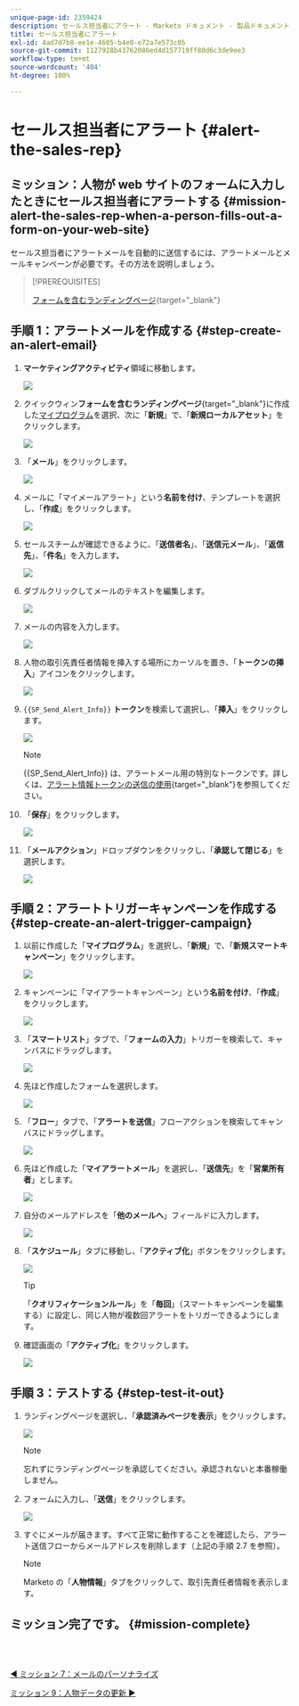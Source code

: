 ```yaml
---
unique-page-id: 2359424
description: セールス担当者にアラート - Marketo ドキュメント - 製品ドキュメント
title: セールス担当者にアラート
exl-id: 4ad7d7b8-ee1e-4605-b4e0-e72a7e573c05
source-git-commit: 1127928b43762086ed4d157719ff80d6c3de9ee3
workflow-type: tm+mt
source-wordcount: '404'
ht-degree: 100%

---
```


# セールス担当者にアラート {#alert-the-sales-rep}

## ミッション：人物が web サイトのフォームに入力したときにセールス担当者にアラートする {#mission-alert-the-sales-rep-when-a-person-fills-out-a-form-on-your-web-site}

セールス担当者にアラートメールを自動的に送信するには、アラートメールとメールキャンペーンが必要です。その方法を説明しましょう。

>[!PREREQUISITES]
>
>[フォームを含むランディングページ](/help/marketo/getting-started/quick-wins/landing-page-with-a-form.md){target=&quot;_blank&quot;}

## 手順 1：アラートメールを作成する {#step-create-an-alert-email}

1. **マーケティングアクティビティ**&#x200B;領域に移動します。

   ![](assets/alert-the-sales-rep-1.png)

1. クイックウィン&#x200B;**フォームを含むランディングページ**{target=&quot;_blank&quot;}に作成した[マイプログラム](/help/marketo/getting-started/quick-wins/landing-page-with-a-form.md)を選択、次に「**新規**」で、「**新規ローカルアセット**」をクリックします。

   ![](assets/alert-the-sales-rep-2.png)

1. 「**メール**」をクリックします。

   ![](assets/alert-the-sales-rep-3.png)

1. メールに「マイメールアラート」という&#x200B;**名前を付け**、テンプレートを選択し、「**作成**」をクリックします。

   ![](assets/alert-the-sales-rep-4.png)

1. セールスチームが確認できるように、「**送信者名**」、「**送信元メール**」、「**返信先**」、「**件名**」を入力します。

   ![](assets/alert-the-sales-rep-5.png)

1. ダブルクリックしてメールのテキストを編集します。

   ![](assets/alert-the-sales-rep-6.png)

1. メールの内容を入力します。

   ![](assets/alert-the-sales-rep-7.png)

1. 人物の取引先責任者情報を挿入する場所にカーソルを置き、「**トークンの挿入**」アイコンをクリックします。

   ![](assets/alert-the-sales-rep-8.png)

1. `{{SP_Send_Alert_Info}}` **トークン**&#x200B;を検索して選択し、「**挿入**」をクリックします。

   ![](assets/alert-the-sales-rep-9.png)

   >[!NOTE]
   >
   >{{SP_Send_Alert_Info}} は、アラートメール用の特別なトークンです。詳しくは、[アラート情報トークンの送信の使用](/help/marketo/product-docs/email-marketing/general/using-tokens/use-the-send-alert-info-token.md){target=&quot;_blank&quot;}を参照してください。

1. 「**保存**」をクリックします。

   ![](assets/alert-the-sales-rep-10.png)

1. 「**メールアクション**」ドロップダウンをクリックし、「**承認して閉じる**」を選択します。

   ![](assets/alert-the-sales-rep-11.png)

## 手順 2：アラートトリガーキャンペーンを作成する {#step-create-an-alert-trigger-campaign}

1. 以前に作成した「**マイプログラム**」を選択し、「**新規**」で、「**新規スマートキャンペーン**」をクリックします。

   ![](assets/alert-the-sales-rep-12.png)

1. キャンペーンに「マイアラートキャンペーン」という&#x200B;**名前を付け**、「**作成**」をクリックします。

   ![](assets/alert-the-sales-rep-13.png)

1. 「**スマートリスト**」タブで、「**フォームの入力**」トリガーを検索して、キャンバスにドラッグします。

   ![](assets/alert-the-sales-rep-14.png)

1. 先ほど作成したフォームを選択します。

   ![](assets/alert-the-sales-rep-15.png)

1. 「**フロー**」タブで、「**アラートを送信**」フローアクションを検索してキャンバスにドラッグします。

   ![](assets/alert-the-sales-rep-16.png)

1. 先ほど作成した「**マイアラートメール**」を選択し、「**送信先**」を「**営業所有者**」とします。

   ![](assets/alert-the-sales-rep-17.png)

1. 自分のメールアドレスを「**他のメールへ**」フィールドに入力します。

   ![](assets/alert-the-sales-rep-18.png)

1. 「**スケジュール**」タブに移動し、「**アクティブ化**」ボタンをクリックします。

   ![](assets/alert-the-sales-rep-19.png)

   >[!TIP]
   >
   >「**クオリフィケーションルール**」を「**毎回**」（スマートキャンペーンを編集する）に設定し、同じ人物が複数回アラートをトリガーできるようにします。

1. 確認画面の「**アクティブ化**」をクリックします。

   ![](assets/alert-the-sales-rep-20.png)

## 手順 3：テストする {#step-test-it-out}

1. ランディングページを選択し、「**承認済みページを表示**」をクリックします。

   ![](assets/alert-the-sales-21.png)

   >[!NOTE]
   >
   >忘れずにランディングページを承認してください。承認されないと本番稼働しません。

1. フォームに入力し、「**送信**」をクリックします。

   ![](assets/alert-the-sales-22.png)

1. すぐにメールが届きます。すべて正常に動作することを確認したら、アラート送信フローからメールアドレスを削除します（上記の手順 2.7 を参照）。

   >[!NOTE]
   >
   >Marketo の「**人物情報**」タブをクリックして、取引先責任者情報を表示します。

## ミッション完了です。 {#mission-complete}

<br> 

[◄ ミッション 7：メールのパーソナライズ](/help/marketo/getting-started/quick-wins/personalize-an-email.md)

[ミッション 9：人物データの更新 ►](/help/marketo/getting-started/quick-wins/update-person-data.md)
